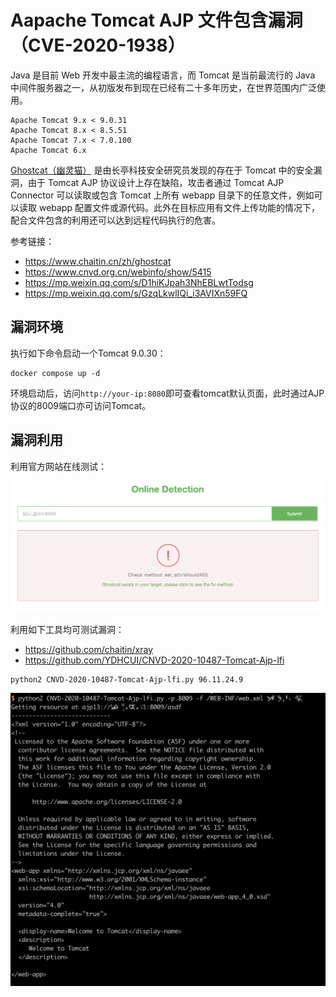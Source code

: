 # Aapache Tomcat AJP 文件包含漏洞（CVE-2020-1938）

Java 是目前 Web 开发中最主流的编程语言，而 Tomcat 是当前最流行的 Java 中间件服务器之一，从初版发布到现在已经有二十多年历史，在世界范围内广泛使用。  
```text
Apache Tomcat 9.x < 9.0.31  
Apache Tomcat 8.x < 8.5.51  
Apache Tomcat 7.x < 7.0.100  
Apache Tomcat 6.x  
```

[Ghostcat（幽灵猫）](https://www.chaitin.cn/zh/ghostcat) 是由长亭科技安全研究员发现的存在于 Tomcat 中的安全漏洞，由于 Tomcat AJP 协议设计上存在缺陷，攻击者通过 Tomcat AJP Connector 可以读取或包含 Tomcat 上所有 webapp 目录下的任意文件，例如可以读取 webapp 配置文件或源代码。此外在目标应用有文件上传功能的情况下，配合文件包含的利用还可以达到远程代码执行的危害。

参考链接：

- https://www.chaitin.cn/zh/ghostcat
- https://www.cnvd.org.cn/webinfo/show/5415
- https://mp.weixin.qq.com/s/D1hiKJpah3NhEBLwtTodsg
- https://mp.weixin.qq.com/s/GzqLkwlIQi_i3AVIXn59FQ

## 漏洞环境

执行如下命令启动一个Tomcat 9.0.30：

```
docker compose up -d
```

环境启动后，访问`http://your-ip:8080`即可查看tomcat默认页面，此时通过AJP协议的8009端口亦可访问Tomcat。

## 漏洞利用

利用官方网站在线测试：

![](2.png)

利用如下工具均可测试漏洞：

- https://github.com/chaitin/xray
- https://github.com/YDHCUI/CNVD-2020-10487-Tomcat-Ajp-lfi
```text
python2 CNVD-2020-10487-Tomcat-Ajp-lfi.py 96.11.24.9
```
![](1.png)
